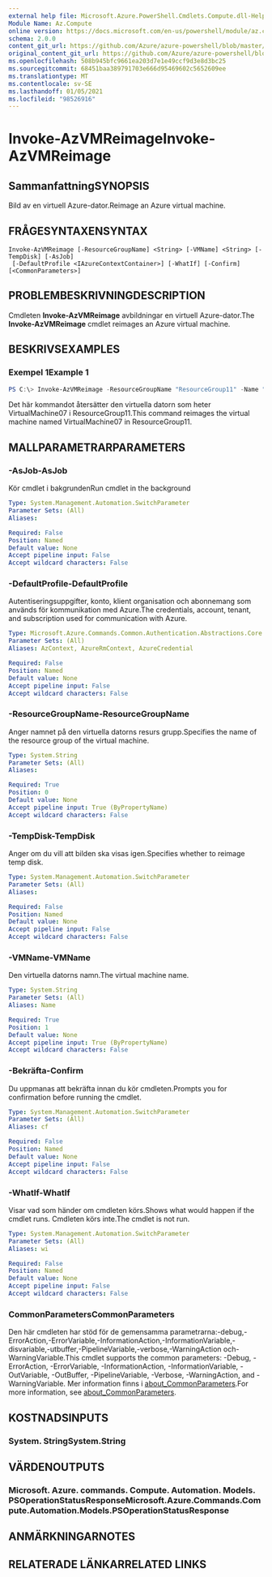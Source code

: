 ```yaml
---
external help file: Microsoft.Azure.PowerShell.Cmdlets.Compute.dll-Help.xml
Module Name: Az.Compute
online version: https://docs.microsoft.com/en-us/powershell/module/az.compute/invoke-azvmreimage
schema: 2.0.0
content_git_url: https://github.com/Azure/azure-powershell/blob/master/src/Compute/Compute/help/Invoke-AzVMReimage.md
original_content_git_url: https://github.com/Azure/azure-powershell/blob/master/src/Compute/Compute/help/Invoke-AzVMReimage.md
ms.openlocfilehash: 508b945bfc9661ea203d7e1e49ccf9d3e8d3bc25
ms.sourcegitcommit: 68451baa389791703e666d95469602c5652609ee
ms.translationtype: MT
ms.contentlocale: sv-SE
ms.lasthandoff: 01/05/2021
ms.locfileid: "98526916"
---
```

# <span data-ttu-id="2b5b3-101">Invoke-AzVMReimage</span><span class="sxs-lookup"><span data-stu-id="2b5b3-101">Invoke-AzVMReimage</span></span>

## <span data-ttu-id="2b5b3-102">Sammanfattning</span><span class="sxs-lookup"><span data-stu-id="2b5b3-102">SYNOPSIS</span></span>
<span data-ttu-id="2b5b3-103">Bild av en virtuell Azure-dator.</span><span class="sxs-lookup"><span data-stu-id="2b5b3-103">Reimage an Azure virtual machine.</span></span>

## <span data-ttu-id="2b5b3-104">FRÅGESYNTAXEN</span><span class="sxs-lookup"><span data-stu-id="2b5b3-104">SYNTAX</span></span>

```
Invoke-AzVMReimage [-ResourceGroupName] <String> [-VMName] <String> [-TempDisk] [-AsJob]
 [-DefaultProfile <IAzureContextContainer>] [-WhatIf] [-Confirm] [<CommonParameters>]
```

## <span data-ttu-id="2b5b3-105">PROBLEMBESKRIVNING</span><span class="sxs-lookup"><span data-stu-id="2b5b3-105">DESCRIPTION</span></span>
<span data-ttu-id="2b5b3-106">Cmdleten **Invoke-AzVMReimage** avbildningar en virtuell Azure-dator.</span><span class="sxs-lookup"><span data-stu-id="2b5b3-106">The **Invoke-AzVMReimage** cmdlet reimages an Azure virtual machine.</span></span>

## <span data-ttu-id="2b5b3-107">BESKRIVS</span><span class="sxs-lookup"><span data-stu-id="2b5b3-107">EXAMPLES</span></span>

### <span data-ttu-id="2b5b3-108">Exempel 1</span><span class="sxs-lookup"><span data-stu-id="2b5b3-108">Example 1</span></span>
```powershell
PS C:\> Invoke-AzVMReimage -ResourceGroupName "ResourceGroup11" -Name "VirtualMachine07"
```

<span data-ttu-id="2b5b3-109">Det här kommandot återsätter den virtuella datorn som heter VirtualMachine07 i ResourceGroup11.</span><span class="sxs-lookup"><span data-stu-id="2b5b3-109">This command reimages the virtual machine named VirtualMachine07 in ResourceGroup11.</span></span>

## <span data-ttu-id="2b5b3-110">MALLPARAMETRAR</span><span class="sxs-lookup"><span data-stu-id="2b5b3-110">PARAMETERS</span></span>

### <span data-ttu-id="2b5b3-111">-AsJob</span><span class="sxs-lookup"><span data-stu-id="2b5b3-111">-AsJob</span></span>
<span data-ttu-id="2b5b3-112">Kör cmdlet i bakgrunden</span><span class="sxs-lookup"><span data-stu-id="2b5b3-112">Run cmdlet in the background</span></span>

```yaml
Type: System.Management.Automation.SwitchParameter
Parameter Sets: (All)
Aliases:

Required: False
Position: Named
Default value: None
Accept pipeline input: False
Accept wildcard characters: False
```

### <span data-ttu-id="2b5b3-113">-DefaultProfile</span><span class="sxs-lookup"><span data-stu-id="2b5b3-113">-DefaultProfile</span></span>
<span data-ttu-id="2b5b3-114">Autentiseringsuppgifter, konto, klient organisation och abonnemang som används för kommunikation med Azure.</span><span class="sxs-lookup"><span data-stu-id="2b5b3-114">The credentials, account, tenant, and subscription used for communication with Azure.</span></span>

```yaml
Type: Microsoft.Azure.Commands.Common.Authentication.Abstractions.Core.IAzureContextContainer
Parameter Sets: (All)
Aliases: AzContext, AzureRmContext, AzureCredential

Required: False
Position: Named
Default value: None
Accept pipeline input: False
Accept wildcard characters: False
```

### <span data-ttu-id="2b5b3-115">-ResourceGroupName</span><span class="sxs-lookup"><span data-stu-id="2b5b3-115">-ResourceGroupName</span></span>
<span data-ttu-id="2b5b3-116">Anger namnet på den virtuella datorns resurs grupp.</span><span class="sxs-lookup"><span data-stu-id="2b5b3-116">Specifies the name of the resource group of the virtual machine.</span></span>

```yaml
Type: System.String
Parameter Sets: (All)
Aliases:

Required: True
Position: 0
Default value: None
Accept pipeline input: True (ByPropertyName)
Accept wildcard characters: False
```

### <span data-ttu-id="2b5b3-117">-TempDisk</span><span class="sxs-lookup"><span data-stu-id="2b5b3-117">-TempDisk</span></span>
<span data-ttu-id="2b5b3-118">Anger om du vill att bilden ska visas igen.</span><span class="sxs-lookup"><span data-stu-id="2b5b3-118">Specifies whether to reimage temp disk.</span></span>

```yaml
Type: System.Management.Automation.SwitchParameter
Parameter Sets: (All)
Aliases:

Required: False
Position: Named
Default value: None
Accept pipeline input: False
Accept wildcard characters: False
```

### <span data-ttu-id="2b5b3-119">-VMName</span><span class="sxs-lookup"><span data-stu-id="2b5b3-119">-VMName</span></span>
<span data-ttu-id="2b5b3-120">Den virtuella datorns namn.</span><span class="sxs-lookup"><span data-stu-id="2b5b3-120">The virtual machine name.</span></span>

```yaml
Type: System.String
Parameter Sets: (All)
Aliases: Name

Required: True
Position: 1
Default value: None
Accept pipeline input: True (ByPropertyName)
Accept wildcard characters: False
```

### <span data-ttu-id="2b5b3-121">-Bekräfta</span><span class="sxs-lookup"><span data-stu-id="2b5b3-121">-Confirm</span></span>
<span data-ttu-id="2b5b3-122">Du uppmanas att bekräfta innan du kör cmdleten.</span><span class="sxs-lookup"><span data-stu-id="2b5b3-122">Prompts you for confirmation before running the cmdlet.</span></span>

```yaml
Type: System.Management.Automation.SwitchParameter
Parameter Sets: (All)
Aliases: cf

Required: False
Position: Named
Default value: None
Accept pipeline input: False
Accept wildcard characters: False
```

### <span data-ttu-id="2b5b3-123">-WhatIf</span><span class="sxs-lookup"><span data-stu-id="2b5b3-123">-WhatIf</span></span>
<span data-ttu-id="2b5b3-124">Visar vad som händer om cmdleten körs.</span><span class="sxs-lookup"><span data-stu-id="2b5b3-124">Shows what would happen if the cmdlet runs.</span></span>
<span data-ttu-id="2b5b3-125">Cmdleten körs inte.</span><span class="sxs-lookup"><span data-stu-id="2b5b3-125">The cmdlet is not run.</span></span>

```yaml
Type: System.Management.Automation.SwitchParameter
Parameter Sets: (All)
Aliases: wi

Required: False
Position: Named
Default value: None
Accept pipeline input: False
Accept wildcard characters: False
```

### <span data-ttu-id="2b5b3-126">CommonParameters</span><span class="sxs-lookup"><span data-stu-id="2b5b3-126">CommonParameters</span></span>
<span data-ttu-id="2b5b3-127">Den här cmdleten har stöd för de gemensamma parametrarna:-debug,-ErrorAction,-ErrorVariable,-InformationAction,-InformationVariable,-disvariable,-utbuffer,-PipelineVariable,-verbose,-WarningAction och-WarningVariable.</span><span class="sxs-lookup"><span data-stu-id="2b5b3-127">This cmdlet supports the common parameters: -Debug, -ErrorAction, -ErrorVariable, -InformationAction, -InformationVariable, -OutVariable, -OutBuffer, -PipelineVariable, -Verbose, -WarningAction, and -WarningVariable.</span></span> <span data-ttu-id="2b5b3-128">Mer information finns i [about_CommonParameters](http://go.microsoft.com/fwlink/?LinkID=113216).</span><span class="sxs-lookup"><span data-stu-id="2b5b3-128">For more information, see [about_CommonParameters](http://go.microsoft.com/fwlink/?LinkID=113216).</span></span>

## <span data-ttu-id="2b5b3-129">KOSTNADS</span><span class="sxs-lookup"><span data-stu-id="2b5b3-129">INPUTS</span></span>

### <span data-ttu-id="2b5b3-130">System. String</span><span class="sxs-lookup"><span data-stu-id="2b5b3-130">System.String</span></span>

## <span data-ttu-id="2b5b3-131">VÄRDEN</span><span class="sxs-lookup"><span data-stu-id="2b5b3-131">OUTPUTS</span></span>

### <span data-ttu-id="2b5b3-132">Microsoft. Azure. commands. Compute. Automation. Models. PSOperationStatusResponse</span><span class="sxs-lookup"><span data-stu-id="2b5b3-132">Microsoft.Azure.Commands.Compute.Automation.Models.PSOperationStatusResponse</span></span>

## <span data-ttu-id="2b5b3-133">ANMÄRKNINGAR</span><span class="sxs-lookup"><span data-stu-id="2b5b3-133">NOTES</span></span>

## <span data-ttu-id="2b5b3-134">RELATERADE LÄNKAR</span><span class="sxs-lookup"><span data-stu-id="2b5b3-134">RELATED LINKS</span></span>
